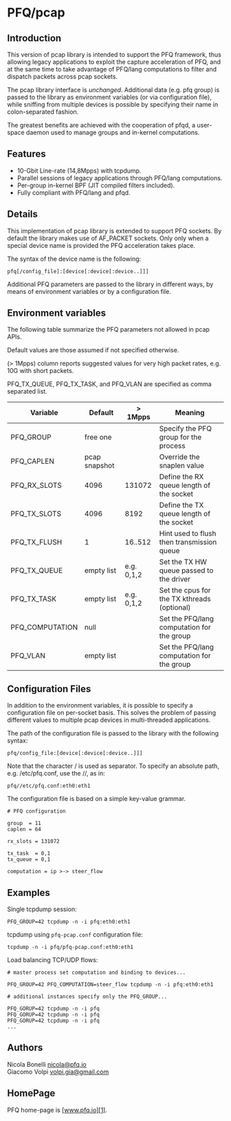 PFQ/pcap 
========

Introduction
------------

This version of pcap library is intended to support the PFQ framework, thus allowing 
legacy applications to exploit the capture acceleration of PFQ, and at the 
same time to take advantage of PFQ/lang computations to filter and dispatch packets
across pcap sockets.

The pcap library interface is *unchanged*. Additional data (e.g. pfq group) is passed 
to the library as environment variables (or via configuration file), while sniffing 
from multiple devices is possible by specifying their name in colon-separated fashion.

The greatest benefits are achieved with the cooperation of pfqd, a user-space daemon used
to manage groups and in-kernel computations.


Features
--------

* 10-Gbit Line-rate (14,8Mpps) with tcpdump.
* Parallel sessions of legacy applications through PFQ/lang computations.
* Per-group in-kernel BPF (JIT compiled filters included).
* Fully compliant with PFQ/lang and pfqd.


Details
-------

This implementation of pcap library is extended to support PFQ sockets. By default
the library makes use of AF\_PACKET sockets. Only only when a special device name 
is provided the PFQ acceleration takes place.

The syntax of the device name is the following:

```
pfq[/config_file]:[device[:device[:device..]]]
```

Additional PFQ parameters are passed to the library in different ways, by means of
environment variables or by a configuration file.


Environment variables
---------------------

The following table summarize the PFQ parameters not allowed in pcap APIs.

Default values are those assumed if not specified otherwise. 

(> 1Mpps) column reports suggested values for very high packet rates, 
e.g. 10G with short packets. 

PFQ\_TX\_QUEUE, PFQ\_TX\_TASK, and PFQ\_VLAN are specified as comma separated list.


Variable          |    Default    |  > 1Mpps  | Meaning
------------------|---------------|-----------|------------------------------------------
PFQ\_GROUP        |  free one     |           | Specify the PFQ group for the process
PFQ\_CAPLEN       | pcap snapshot |           | Override the snaplen value
PFQ\_RX\_SLOTS    |    4096       |  131072   | Define the RX queue length of the socket   
PFQ\_TX\_SLOTS    |    4096       |   8192    | Define the TX queue length of the socket   
PFQ\_TX\_FLUSH    |      1        | 16..512   | Hint used to flush then transmission queue
PFQ\_TX\_QUEUE    | empty list    |e.g. 0,1,2 | Set the TX HW queue passed to the driver
PFQ\_TX\_TASK     | empty list    |e.g. 0,1,2 | Set the cpus for the TX kthreads (optional)
PFQ\_COMPUTATION  |    null       |           | Set the PFQ/lang computation for the group
PFQ\_VLAN         | empty list    |           | Set the PFQ/lang computation for the group


Configuration Files
-------------------

In addition to the environment variables, it is possible to specify a configuration file 
on per-socket basis. This solves the problem of passing different values to multiple pcap 
devices in multi-threaded applications.

The path of the configuration file is passed to the library with the following syntax:

```
pfq/config_file:[device[:device[:device..]]]
```
Note that the character / is used as separator. To specify an absolute path, e.g. /etc/pfq.conf, 
use the //, as in:


```
pfq//etc/pfq.conf:eth0:eth1
```

The configuration file is based on a simple key-value grammar.

```
# PFQ configuration 

group  = 11
caplen = 64

rx_slots = 131072

tx_task  = 0,1
tx_queue = 0,1

computation = ip >-> steer_flow
```

Examples
--------

Single tcpdump session:

```
PFQ_GROUP=42 tcpdump -n -i pfq:eth0:eth1
```

tcpdump using `pfq-pcap.conf` configuration file:

```
tcpdump -n -i pfq/pfq-pcap.conf:eth0:eth1
```

Load balancing TCP/UDP flows:

```
# master process set computation and binding to devices...

PFQ_GROUP=42 PFQ_COMPUTATION=steer_flow tcpdump -n -i pfq:eth0:eth1

# additional instances specify only the PFQ_GROUP...

PFQ_GORUP=42 tcpdump -n -i pfq
PFQ_GORUP=42 tcpdump -n -i pfq
PFQ_GORUP=42 tcpdump -n -i pfq
...
```

Authors
-------

Nicola Bonelli <nicola@pfq.io>  
Giacomo Volpi <volpi.gia@gmail.com>


HomePage
--------

PFQ home-page is [www.pfq.io][1]. 


[1]: http://www.pfq.io
